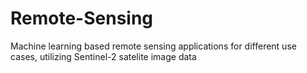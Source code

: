# Remote-Sensing
Machine learning based remote sensing applications for different use cases, utilizing Sentinel-2 satelite image data
